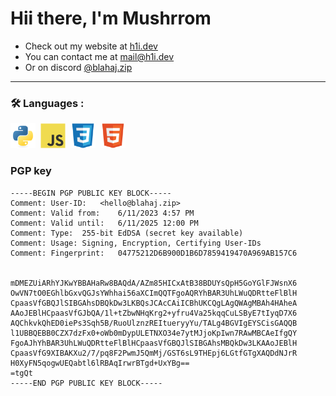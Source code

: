 # Hii there, I'm Mushrrom


- Check out my website at [h1i.dev](https://h1i.dev)
- You can contact me at [mail@h1i.dev](mailto:mail@h1i.dev)
- Or on discord [@blahaj.zip](<https://discord.com/users/683954422241427471>)
---
### :hammer_and_wrench: Languages :
<img src="https://github.com/devicons/devicon/blob/master/icons/python/python-original.svg" title="Python" alt="Python" width="40" height="40"/>&nbsp;
<img src="https://github.com/devicons/devicon/blob/master/icons/javascript/javascript-original.svg" title="js" alt="js" width="40" height="40"/>&nbsp;
<img src="https://github.com/devicons/devicon/blob/master/icons/css3/css3-original.svg" title="css" alt="css" width="40" height="40"/>&nbsp;
<img src="https://github.com/devicons/devicon/blob/master/icons/html5/html5-original.svg" title="html" alt="html" width="40" height="40"/>&nbsp;


### PGP key
```
-----BEGIN PGP PUBLIC KEY BLOCK-----
Comment: User-ID:	<hello@blahaj.zip>
Comment: Valid from:	6/11/2023 4:57 PM
Comment: Valid until:	6/11/2025 12:00 PM
Comment: Type:	255-bit EdDSA (secret key available)
Comment: Usage:	Signing, Encryption, Certifying User-IDs
Comment: Fingerprint:	04775212D6B900D1B6D7859419470A969AB157C6


mDMEZUiARhYJKwYBBAHaRw8BAQdA/AZm85HICxAtB38BDUYsQpH5GoYGlFJWsnX6
OwVN7tO0EGhlbGxvQGJsYWhhai56aXCImQQTFgoAQRYhBAR3UhLWuQDRtteFlBlH
CpaasVfGBQJlSIBGAhsDBQkDw3LKBQsJCAcCAiICBhUKCQgLAgQWAgMBAh4HAheA
AAoJEBlHCpaasVfGJbQA/1l+tZbwNHqKrg2+yfru4Va25kqqCuLSByE7tIyqD7X6
AQChkvkQhED0iePs3Sqh5B/RuoUlznzREItueryyYu/TALg4BGVIgEYSCisGAQQB
l1UBBQEBB0CZX7dzFx0+oWb0mDypULETNXO34e7ytMJjoKpIwn7RAwMBCAeIfgQY
FgoAJhYhBAR3UhLWuQDRtteFlBlHCpaasVfGBQJlSIBGAhsMBQkDw3LKAAoJEBlH
CpaasVfG9XIBAKXu2/7/pq8F2PwmJ5QmMj/GST6sL9THEpj6LGtfGTgXAQDdNJrR
H0XyFN5qogwUEQabtl6lRBAqIrwrBTgd+UxYBg==
=tgQt
-----END PGP PUBLIC KEY BLOCK-----
```
